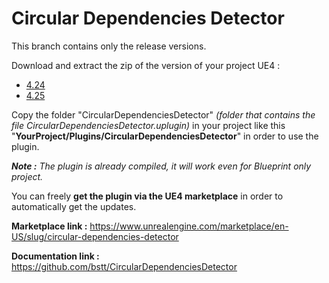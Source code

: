 # Circular Dependencies Detector

This branch contains only the release versions.

Download and extract the zip of the version of your project UE4 :
- [4.24](https://github.com/bstt/CircularDependenciesDetector/raw/release/CircularDependenciesDetector_v1.2.2_4.24.zip)
- [4.25](https://github.com/bstt/CircularDependenciesDetector/raw/release/CircularDependenciesDetector_v1.2.2_4.25.zip)

Copy the folder "CircularDependenciesDetector" *(folder that contains the file CircularDependenciesDetector.uplugin)* in your project like this "**YourProject/Plugins/CircularDependenciesDetector**" in order to use the plugin.

***Note :*** *The plugin is already compiled, it will work even for Blueprint only project.*

You can freely **get the plugin via the UE4 marketplace** in order to automatically get the updates.

**Marketplace link :** https://www.unrealengine.com/marketplace/en-US/slug/circular-dependencies-detector

**Documentation link :** https://github.com/bstt/CircularDependenciesDetector
